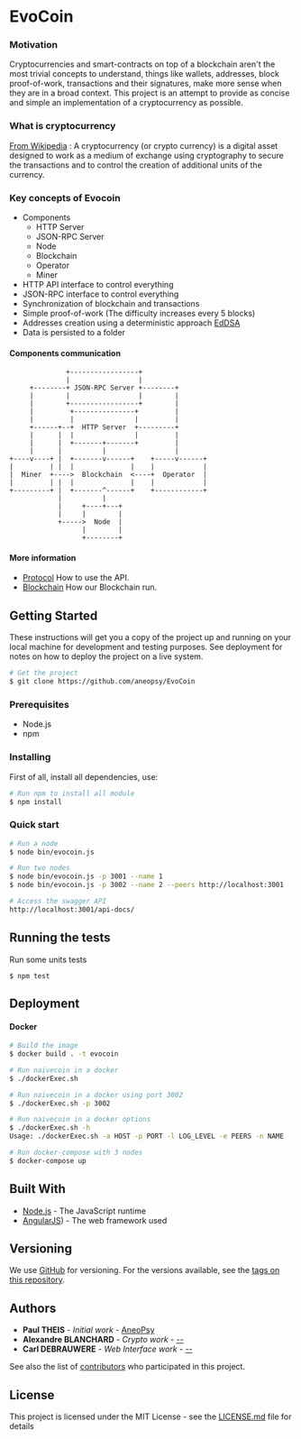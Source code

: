# EvoCoin

### Motivation
Cryptocurrencies and smart-contracts on top of a blockchain aren't the most trivial concepts to understand, things like wallets, addresses, block proof-of-work, transactions and their signatures, make more sense when they are in a broad context. This project is an attempt to provide as concise and simple an implementation of a cryptocurrency as possible.

### What is cryptocurrency
[From Wikipedia](https://en.wikipedia.org/wiki/Cryptocurrency) : A cryptocurrency (or crypto currency) is a digital asset designed to work as a medium of exchange using cryptography to secure the transactions and to control the creation of additional units of the currency.

### Key concepts of Evocoin
* Components
    * HTTP Server
    * JSON-RPC Server
    * Node
    * Blockchain
    * Operator
    * Miner
* HTTP API interface to control everything
* JSON-RPC interface to control everything
* Synchronization of blockchain and transactions
* Simple proof-of-work (The difficulty increases every 5 blocks)
* Addresses creation using a deterministic approach [EdDSA](https://en.wikipedia.org/wiki/EdDSA)
* Data is persisted to a folder

#### Components communication

```
              +-----------------+
              |                 |
     +--------+ JSON-RPC Server +--------+
     |        |                 |        |
     |        +-----------------+        |
     |         +---------------+         |
     |         |               |         |
     +------+--+  HTTP Server  +---------+
     |      |  |               |         |
     |      |  +-------+-------+         |
     |      |          |                 |
+----v----+ |  +-------v------+    +-----v------+
|         | |  |              |    |            |
|  Miner  +---->  Blockchain  <----+  Operator  |
|         | |  |              |    |            |
+---------+ |  +-------^------+    +------------+
            |          |
            |     +----+---+
            |     |        |
            +----->  Node  |
                  |        |
                  +--------+
```
#### More information
* [Protocol](PROTOCOL.md) How to use the API.
* [Blockchain](BLOCKCHAIN.md) How our Blockchain run.

## Getting Started

These instructions will get you a copy of the project up and running on your local machine for development and testing purposes. See deployment for notes on how to deploy the project on a live system.

``` sh
# Get the project
$ git clone https://github.com/aneopsy/EvoCoin
```

### Prerequisites

* Node.js
* npm

### Installing

First of all, install all dependencies, use:

``` sh
# Run npm to install all module
$ npm install
```

### Quick start

```sh
# Run a node
$ node bin/evocoin.js

# Run two nodes
$ node bin/evocoin.js -p 3001 --name 1
$ node bin/evocoin.js -p 3002 --name 2 --peers http://localhost:3001

# Access the swagger API
http://localhost:3001/api-docs/
```

## Running the tests

Run some units tests
```
$ npm test
```
## Deployment
#### Docker

```sh
# Build the image
$ docker build . -t evocoin

# Run naivecoin in a docker
$ ./dockerExec.sh

# Run naivecoin in a docker using port 3002
$ ./dockerExec.sh -p 3002

# Run naivecoin in a docker options
$ ./dockerExec.sh -h
Usage: ./dockerExec.sh -a HOST -p PORT -l LOG_LEVEL -e PEERS -n NAME

# Run docker-compose with 3 nodes
$ docker-compose up
```

## Built With

* [Node.js](https://nodejs.org) - The JavaScript runtime
* [AngularJS](https://angularjs.org/)) - The web framework used

## Versioning

We use [GitHub](http://https://github.com) for versioning. For the versions available, see the [tags on this repository](https://github.com/aneopsy/EvoCoin).

## Authors

* **Paul THEIS** - *Initial work* - [AneoPsy](https://github.com/aneopsy)
* **Alexandre BLANCHARD** - *Crypto work* - [--](https://github.com/aneopsy)
* **Carl DEBRAUWERE** - *Web Interface work* - [--](https://github.com/aneopsy)

See also the list of [contributors](https://github.com/aneopsy/EvoCoin/contributors) who participated in this project.

## License

This project is licensed under the MIT License - see the [LICENSE.md](LICENSE.md) file for details
